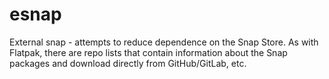 # esnap
External snap - attempts to reduce dependence on the Snap Store. As with Flatpak, there are repo lists that contain information about the Snap packages and download directly from GitHub/GitLab, etc.  
